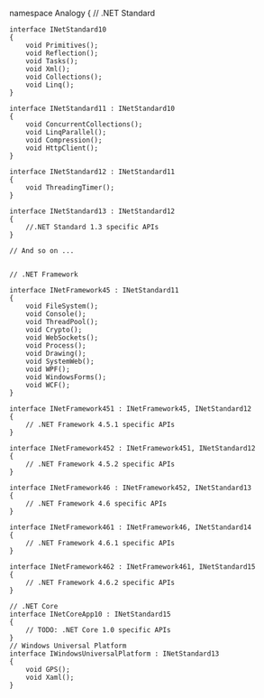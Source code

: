 namespace Analogy
{
    // .NET Standard

    interface INetStandard10
    {
        void Primitives();
        void Reflection();
        void Tasks();
        void Xml();
        void Collections();
        void Linq();
    }

    interface INetStandard11 : INetStandard10
    {
        void ConcurrentCollections();
        void LinqParallel();
        void Compression();
        void HttpClient();
    }

    interface INetStandard12 : INetStandard11
    {
        void ThreadingTimer();
    }

    interface INetStandard13 : INetStandard12
    {
        //.NET Standard 1.3 specific APIs
    }

    // And so on ...


    // .NET Framework

    interface INetFramework45 : INetStandard11
    {
        void FileSystem();
        void Console();
        void ThreadPool();
        void Crypto();
        void WebSockets();
        void Process();
        void Drawing();
        void SystemWeb();
        void WPF();
        void WindowsForms();
        void WCF();
    }

    interface INetFramework451 : INetFramework45, INetStandard12
    {
        // .NET Framework 4.5.1 specific APIs
    }

    interface INetFramework452 : INetFramework451, INetStandard12
    {
        // .NET Framework 4.5.2 specific APIs
    }

    interface INetFramework46 : INetFramework452, INetStandard13
    {
        // .NET Framework 4.6 specific APIs
    }

    interface INetFramework461 : INetFramework46, INetStandard14
    {
        // .NET Framework 4.6.1 specific APIs
    }

    interface INetFramework462 : INetFramework461, INetStandard15
    {
        // .NET Framework 4.6.2 specific APIs
    }

    // .NET Core
    interface INetCoreApp10 : INetStandard15
    {
        // TODO: .NET Core 1.0 specific APIs
    }
    // Windows Universal Platform
    interface IWindowsUniversalPlatform : INetStandard13
    {
        void GPS();
        void Xaml();
    }
